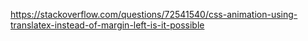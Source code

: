https://stackoverflow.com/questions/72541540/css-animation-using-translatex-instead-of-margin-left-is-it-possible